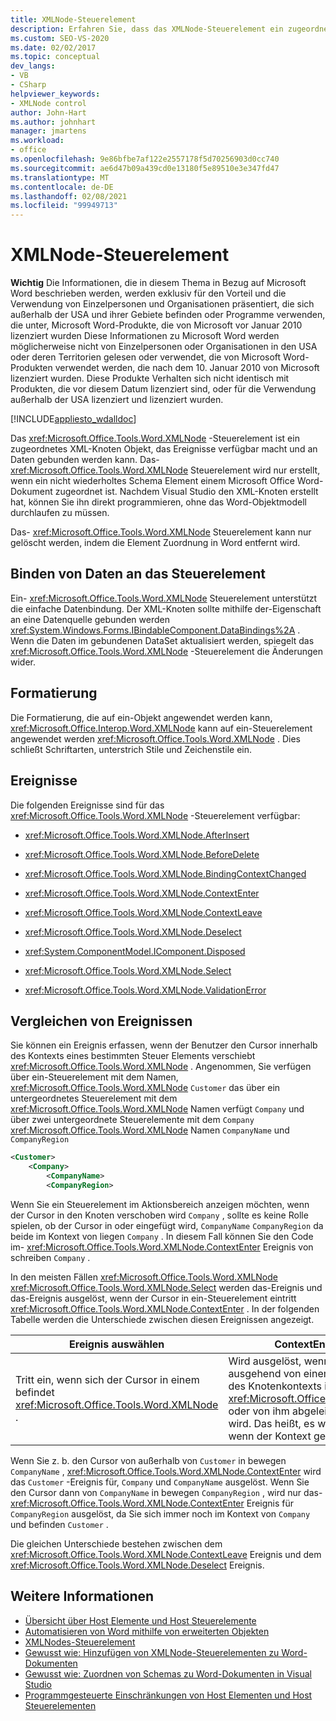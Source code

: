```yaml
---
title: XMLNode-Steuerelement
description: Erfahren Sie, dass das XMLNode-Steuerelement ein zugeordnetes XML-Knoten Objekt ist, das Ereignisse verfügbar macht und an Daten gebunden werden kann.
ms.custom: SEO-VS-2020
ms.date: 02/02/2017
ms.topic: conceptual
dev_langs:
- VB
- CSharp
helpviewer_keywords:
- XMLNode control
author: John-Hart
ms.author: johnhart
manager: jmartens
ms.workload:
- office
ms.openlocfilehash: 9e86bfbe7af122e2557178f5d70256903d0cc740
ms.sourcegitcommit: ae6d47b09a439cd0e13180f5e89510e3e347fd47
ms.translationtype: MT
ms.contentlocale: de-DE
ms.lasthandoff: 02/08/2021
ms.locfileid: "99949713"
---
```

# <a name="xmlnode-control"></a>XMLNode-Steuerelement
  **Wichtig** Die Informationen, die in diesem Thema in Bezug auf Microsoft Word beschrieben werden, werden exklusiv für den Vorteil und die Verwendung von Einzelpersonen und Organisationen präsentiert, die sich außerhalb der USA und ihrer Gebiete befinden oder Programme verwenden, die unter, Microsoft Word-Produkte, die von Microsoft vor Januar 2010 lizenziert wurden Diese Informationen zu Microsoft Word werden möglicherweise nicht von Einzelpersonen oder Organisationen in den USA oder deren Territorien gelesen oder verwendet, die von Microsoft Word-Produkten verwendet werden, die nach dem 10. Januar 2010 von Microsoft lizenziert wurden. Diese Produkte Verhalten sich nicht identisch mit Produkten, die vor diesem Datum lizenziert sind, oder für die Verwendung außerhalb der USA lizenziert und lizenziert wurden.

 [!INCLUDE[appliesto_wdalldoc](../vsto/includes/appliesto-wdalldoc-md.md)]

 Das <xref:Microsoft.Office.Tools.Word.XMLNode> -Steuerelement ist ein zugeordnetes XML-Knoten Objekt, das Ereignisse verfügbar macht und an Daten gebunden werden kann. Das- <xref:Microsoft.Office.Tools.Word.XMLNode> Steuerelement wird nur erstellt, wenn ein nicht wiederholtes Schema Element einem Microsoft Office Word-Dokument zugeordnet ist. Nachdem Visual Studio den XML-Knoten erstellt hat, können Sie ihn direkt programmieren, ohne das Word-Objektmodell durchlaufen zu müssen.

 Das- <xref:Microsoft.Office.Tools.Word.XMLNode> Steuerelement kann nur gelöscht werden, indem die Element Zuordnung in Word entfernt wird.

## <a name="bind-data-to-the-control"></a>Binden von Daten an das Steuerelement
 Ein- <xref:Microsoft.Office.Tools.Word.XMLNode> Steuerelement unterstützt die einfache Datenbindung. Der XML-Knoten sollte mithilfe der-Eigenschaft an eine Datenquelle gebunden werden <xref:System.Windows.Forms.IBindableComponent.DataBindings%2A> . Wenn die Daten im gebundenen DataSet aktualisiert werden, spiegelt das <xref:Microsoft.Office.Tools.Word.XMLNode> -Steuerelement die Änderungen wider.

## <a name="formatting"></a>Formatierung
 Die Formatierung, die auf ein-Objekt angewendet werden kann, <xref:Microsoft.Office.Interop.Word.XMLNode> kann auf ein-Steuerelement angewendet werden <xref:Microsoft.Office.Tools.Word.XMLNode> . Dies schließt Schriftarten, unterstrich Stile und Zeichenstile ein.

## <a name="events"></a>Ereignisse
 Die folgenden Ereignisse sind für das <xref:Microsoft.Office.Tools.Word.XMLNode> -Steuerelement verfügbar:

- <xref:Microsoft.Office.Tools.Word.XMLNode.AfterInsert>

- <xref:Microsoft.Office.Tools.Word.XMLNode.BeforeDelete>

- <xref:Microsoft.Office.Tools.Word.XMLNode.BindingContextChanged>

- <xref:Microsoft.Office.Tools.Word.XMLNode.ContextEnter>

- <xref:Microsoft.Office.Tools.Word.XMLNode.ContextLeave>

- <xref:Microsoft.Office.Tools.Word.XMLNode.Deselect>

- <xref:System.ComponentModel.IComponent.Disposed>

- <xref:Microsoft.Office.Tools.Word.XMLNode.Select>

- <xref:Microsoft.Office.Tools.Word.XMLNode.ValidationError>

## <a name="compare-events"></a>Vergleichen von Ereignissen
 Sie können ein Ereignis erfassen, wenn der Benutzer den Cursor innerhalb des Kontexts eines bestimmten Steuer Elements verschiebt <xref:Microsoft.Office.Tools.Word.XMLNode> . Angenommen, Sie verfügen über ein-Steuerelement mit dem Namen, <xref:Microsoft.Office.Tools.Word.XMLNode> `Customer` das über ein untergeordnetes Steuerelement mit dem <xref:Microsoft.Office.Tools.Word.XMLNode> Namen verfügt `Company` und über zwei untergeordnete Steuerelemente mit dem `Company` <xref:Microsoft.Office.Tools.Word.XMLNode> Namen `CompanyName` und `CompanyRegion`

```xml
<Customer>
    <Company>
        <CompanyName>
        <CompanyRegion>
```

 Wenn Sie ein Steuerelement im Aktionsbereich anzeigen möchten, wenn der Cursor in den Knoten verschoben wird `Company` , sollte es keine Rolle spielen, ob der Cursor in oder eingefügt wird, `CompanyName` `CompanyRegion` da beide im Kontext von liegen `Company` . In diesem Fall können Sie den Code im- <xref:Microsoft.Office.Tools.Word.XMLNode.ContextEnter> Ereignis von schreiben `Company` .

 In den meisten Fällen <xref:Microsoft.Office.Tools.Word.XMLNode> <xref:Microsoft.Office.Tools.Word.XMLNode.Select> werden das-Ereignis und das-Ereignis ausgelöst, wenn der Cursor in ein-Steuerelement eintritt <xref:Microsoft.Office.Tools.Word.XMLNode.ContextEnter> . In der folgenden Tabelle werden die Unterschiede zwischen diesen Ereignissen angezeigt.

|Ereignis auswählen|ContextEnter-Ereignis|
|------------------|------------------------|
|Tritt ein, wenn sich der Cursor in einem befindet <xref:Microsoft.Office.Tools.Word.XMLNode> .|Wird ausgelöst, wenn der Cursor ausgehend von einem Bereich außerhalb des Knotenkontexts in einen <xref:Microsoft.Office.Tools.Word.XMLNode> oder von ihm abgeleiteten Knoten platziert wird. Das heißt, es wird nur ausgelöst, wenn der Kontext geändert wird.|

 Wenn Sie z. b. den Cursor von außerhalb von `Customer` in bewegen `CompanyName` , <xref:Microsoft.Office.Tools.Word.XMLNode.ContextEnter> wird das `Customer` -Ereignis für, `Company` und `CompanyName` ausgelöst. Wenn Sie den Cursor dann von `CompanyName` in bewegen `CompanyRegion` , wird nur das- <xref:Microsoft.Office.Tools.Word.XMLNode.ContextEnter> Ereignis für `CompanyRegion` ausgelöst, da Sie sich immer noch im Kontext von `Company` und befinden `Customer` .

 Die gleichen Unterschiede bestehen zwischen dem <xref:Microsoft.Office.Tools.Word.XMLNode.ContextLeave> Ereignis und dem <xref:Microsoft.Office.Tools.Word.XMLNode.Deselect> Ereignis.

## <a name="see-also"></a>Weitere Informationen
- [Übersicht über Host Elemente und Host Steuerelemente](../vsto/host-items-and-host-controls-overview.md)
- [Automatisieren von Word mithilfe von erweiterten Objekten](../vsto/automating-word-by-using-extended-objects.md)
- [XMLNodes-Steuerelement](../vsto/xmlnodes-control.md)
- [Gewusst wie: Hinzufügen von XMLNode-Steuerelementen zu Word-Dokumenten](../vsto/how-to-add-xmlnode-controls-to-word-documents.md)
- [Gewusst wie: Zuordnen von Schemas zu Word-Dokumenten in Visual Studio](../vsto/how-to-map-schemas-to-word-documents-inside-visual-studio.md)
- [Programmgesteuerte Einschränkungen von Host Elementen und Host Steuerelementen](../vsto/programmatic-limitations-of-host-items-and-host-controls.md)
